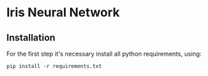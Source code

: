 # Iris Neural Network

## Installation
For the first step it's necessary install all python requirements, using:
```
pip install -r requirements.txt
```
